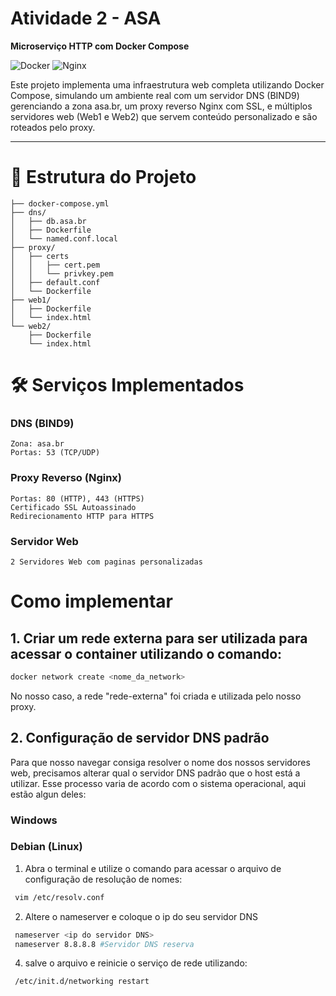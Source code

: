 #  Atividade 2 - ASA 

**Microserviço HTTP com Docker Compose**

![Docker](https://img.shields.io/badge/Docker-2CA5E0?style=for-the-badge&logo=docker&logoColor=white)
![Nginx](https://img.shields.io/badge/nginx-%23009639.svg?style=for-the-badge&logo=nginx&logoColor=white)

Este projeto implementa uma infraestrutura web completa utilizando Docker Compose, simulando um ambiente real com um servidor DNS (BIND9) gerenciando a zona asa.br, um proxy reverso Nginx com SSL, e múltiplos servidores web (Web1 e Web2) que servem conteúdo personalizado e são roteados pelo proxy.

---

# 📂 Estrutura do Projeto

```plaintext
├── docker-compose.yml
├── dns/
│   ├── db.asa.br
│   ├── Dockerfile
│   └── named.conf.local
├── proxy/
│   ├── certs
│   │   ├── cert.pem
│   │   └── privkey.pem
│   ├── default.conf
│   └── Dockerfile
├── web1/
│   ├── Dockerfile
│   └── index.html
└── web2/
    ├── Dockerfile
    └── index.html
```

# 🛠️ Serviços Implementados


###  DNS (BIND9)

  ```plaintext
  Zona: asa.br
  Portas: 53 (TCP/UDP)
  ```

### Proxy Reverso (Nginx) 
  
  ```plaintext
  Portas: 80 (HTTP), 443 (HTTPS)
  Certificado SSL Autoassinado
  Redirecionamento HTTP para HTTPS
  ```

### Servidor Web

  ```plaintext
  2 Servidores Web com paginas personalizadas 
  ```

# Como implementar

## 1. Criar um rede externa para ser utilizada para acessar o container utilizando o comando:
  ```bash
  docker network create <nome_da_network>
  ```
No nosso caso, a rede "rede-externa" foi criada e utilizada pelo nosso proxy.

## 2. Configuração de servidor DNS padrão
Para que nosso navegar consiga resolver o nome dos nossos servidores web, precisamos alterar qual o servidor DNS padrão que o host está a utilizar. Esse processo varia de acordo com o sistema operacional, aqui estão algun deles:

### Windows

### Debian (Linux)
1. Abra o terminal e utilize o comando para acessar o arquivo de configuração de resolução de nomes:
 ```bash
  vim /etc/resolv.conf 
  ```
2. Altere o nameserver e coloque o ip do seu servidor DNS
 ```bash
  nameserver <ip do servidor DNS>
  nameserver 8.8.8.8 #Servidor DNS reserva
  ```
4. salve o arquivo e reinicie o serviço de rede utilizando:
 ```bash
  /etc/init.d/networking restart 
  ```


